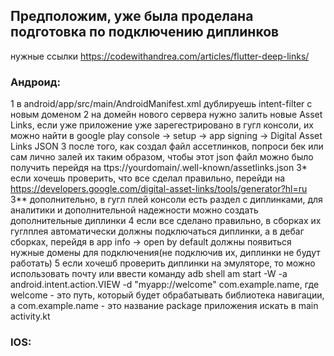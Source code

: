 ## Предположим, уже была проделана подготовка по подключению диплинков
нужные ссылки https://codewithandrea.com/articles/flutter-deep-links/
### Андроид: 
1 в android/app/src/main/AndroidManifest.xml дублируешь intent-filter с новым доменом
2 на домейн нового сервера нужно залить новые Asset Links, если уже приложение уже зарегестрировано в гугл консоли, их можно найти в google play console -> setup -> app signing -> Digital Asset Links JSON
3 после того, как создал файл ассетлинков, попроси бек или сам лично залей их таким образом, чтобы этот json файл можно было получить перейдя на ttps://yourdomain/.well-known/assetlinks.json
3* если хочешь проверить, что все сделал правильно, перейди на https://developers.google.com/digital-asset-links/tools/generator?hl=ru
3** дополнительно, в гугл плей консоли есть раздел с диплинками, для аналитики и дополнительной надежности можно создать дополнительные диплинки
4 если все сделано правильно, в сборках их гуглплея автоматически должны подключаться диплинки, а в дебаг сборках, перейдя в app info -> open by default должны появиться нужные домены для подключения(не подключив их, диплинки не будут работать)
5 если хочешб проверить диплинки на эмуляторе, то можно использовать почту или ввести команду adb shell am start -W -a android.intent.action.VIEW -d "myapp://welcome" com.example.name, где welcome - это путь, который будет обрабатывать библиотека навигации, а com.example.name - это название package приложения искать в main activity.kt

### IOS:

